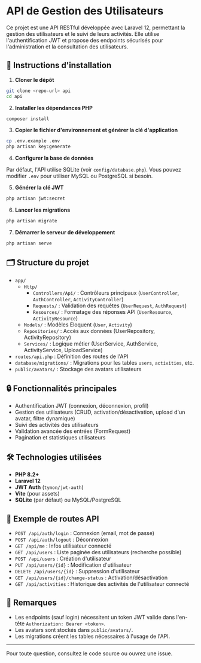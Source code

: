 # API de Gestion des Utilisateurs

Ce projet est une API RESTful développée avec Laravel 12, permettant la gestion des utilisateurs et le suivi de leurs activités. Elle utilise l'authentification JWT et propose des endpoints sécurisés pour l'administration et la consultation des utilisateurs.

## 🚀 Instructions d'installation

1. **Cloner le dépôt**

```bash
git clone <repo-url> api
cd api
```

2. **Installer les dépendances PHP**

```bash
composer install
```

3. **Copier le fichier d'environnement et générer la clé d'application**

```bash
cp .env.example .env
php artisan key:generate
```

4. **Configurer la base de données**

Par défaut, l'API utilise SQLite (voir `config/database.php`). Vous pouvez modifier `.env` pour utiliser MySQL ou PostgreSQL si besoin.

5. **Générer la clé JWT**

```bash
php artisan jwt:secret
```

6. **Lancer les migrations**

```bash
php artisan migrate
```

7. **Démarrer le serveur de développement**

```bash
php artisan serve
```

## 🗂️ Structure du projet

-   `app/`
    -   `Http/`
        -   `Controllers/Api/` : Contrôleurs principaux (`UserController`, `AuthController`, `ActivityController`)
        -   `Requests/` : Validation des requêtes (`UserRequest`, `AuthRequest`)
        -   `Resources/` : Formatage des réponses API (`UserResource`, `ActivityResource`)
    -   `Models/` : Modèles Eloquent (`User`, `Activity`)
    -   `Repositories/` : Accès aux données (UserRepository, ActivityRepository)
    -   `Services/` : Logique métier (UserService, AuthService, ActivityService, UploadService)
-   `routes/api.php` : Définition des routes de l'API
-   `database/migrations/` : Migrations pour les tables `users`, `activities`, etc.
-   `public/avatars/` : Stockage des avatars utilisateurs

## 🔒 Fonctionnalités principales

-   Authentification JWT (connexion, déconnexion, profil)
-   Gestion des utilisateurs (CRUD, activation/désactivation, upload d'un avatar, filtre dynamique)
-   Suivi des activités des utilisateurs
-   Validation avancée des entrées (FormRequest)
-   Pagination et statistiques utilisateurs

## 🛠️ Technologies utilisées

-   **PHP 8.2+**
-   **Laravel 12**
-   **JWT Auth** (`tymon/jwt-auth`)
-   **Vite** (pour assets)
-   **SQLite** (par défaut) ou MySQL/PostgreSQL

## 📂 Exemple de routes API

-   `POST /api/auth/login` : Connexion (email, mot de passe)
-   `POST /api/auth/logout` : Déconnexion
-   `GET /api/me` : Infos utilisateur connecté
-   `GET /api/users` : Liste paginée des utilisateurs (recherche possible)
-   `POST /api/users` : Création d'utilisateur
-   `PUT /api/users/{id}` : Modification d'utilisateur
-   `DELETE /api/users/{id}` : Suppression d'utilisateur
-   `GET /api/users/{id}/change-status` : Activation/désactivation
-   `GET /api/activities` : Historique des activités de l'utilisateur connecté

## 📌 Remarques

-   Les endpoints (sauf login) nécessitent un token JWT valide dans l'en-tête `Authorization: Bearer <token>`.
-   Les avatars sont stockés dans `public/avatars/`.
-   Les migrations créent les tables nécessaires à l'usage de l'API.

---

Pour toute question, consultez le code source ou ouvrez une issue.
